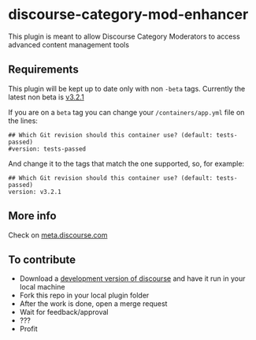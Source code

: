 # discourse-category-mod-enhancer

This plugin is meant to allow Discourse Category Moderators to access advanced content management tools

## Requirements

This plugin will be kept up to date only with non `-beta` tags.
Currently the latest non beta is [v3.2.1](https://github.com/discourse/discourse/commits/v3.2.1)

If you are on a `beta` tag you can change your `/containers/app.yml` file on the lines:

```
## Which Git revision should this container use? (default: tests-passed)
#version: tests-passed
```

And change it to the tags that match the one supported, so, for example:

```
## Which Git revision should this container use? (default: tests-passed)
version: v3.2.1
```

## More info

Check on [meta.discourse.com](https://meta.discourse.org/t/category-mod-enhancer/268065)

## To contribute

- Download a [development version of discourse](https://meta.discourse.org/t/install-discourse-for-development-using-docker/102009/90) and have it run in your local machine
- Fork this repo in your local plugin folder
- After the work is done, open a merge request
- Wait for feedback/approval
- ???
- Profit


